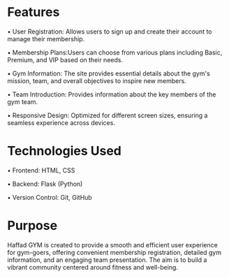 # Features
   • User Registration: Allows users to sign up and create their account to manage their membership.
   
   • Membership Plans:Users can choose from various plans including Basic, Premium, and VIP based on their needs.
   
   • Gym Information: The site provides essential details about the gym's mission, team, and overall objectives to
     inspire new members.
     
   • Team Introduction: Provides information about the key members of the gym team.
   
   • Responsive Design: Optimized for different screen sizes, ensuring a seamless experience across devices.

# Technologies Used
   • Frontend: HTML, CSS
   
   • Backend: Flask (Python)
   
   • Version Control: Git, GitHub
 #  Purpose
Haffad GYM is created to provide a smooth and efficient user experience for gym-goers, offering convenient membership registration, detailed gym information, and an engaging team presentation. The aim is to build a vibrant community centered around fitness and well-being.

